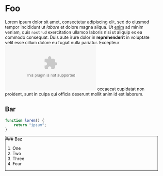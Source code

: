 # Foo
Lorem ipsum dolor sit amet, consectetur adipiscing elit, sed do eiusmod tempor
incididunt ut *labore* et dolore magna aliqua. Ut [enim](www.example.com) ad
minim veniam, quis `nostrud` exercitation ullamco laboris nisi ut aliquip ex ea
commodo consequat. Duis aute irure dolor in **reprehenderit** in voluptate velit
esse cillum dolore eu fugiat nulla pariatur. Excepteur ![sint](www.example.com)
occaecat cupidatat non proident, sunt in culpa qui officia deserunt mollit anim
id est laborum.

## Bar
```javascript
function lorem() {
	return "ipsum";
}
```

<div class="panel" style="border: 1px solid black;">
### Baz

1. One
2. Two
3. Three
4. Four

</div>
